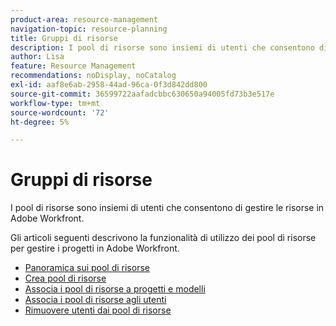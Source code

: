 ```yaml
---
product-area: resource-management
navigation-topic: resource-planning
title: Gruppi di risorse
description: I pool di risorse sono insiemi di utenti che consentono di gestire le risorse in Adobe Workfront.
author: Lisa
feature: Resource Management
recommendations: noDisplay, noCatalog
exl-id: aaf8e6ab-2958-44ad-96ca-0f3d842dd800
source-git-commit: 36599722aafadcbbc630650a94005fd73b3e517e
workflow-type: tm+mt
source-wordcount: '72'
ht-degree: 5%

---
```


# Gruppi di risorse

I pool di risorse sono insiemi di utenti che consentono di gestire le risorse in Adobe Workfront.

Gli articoli seguenti descrivono la funzionalità di utilizzo dei pool di risorse per gestire i progetti in Adobe Workfront.

* [Panoramica sui pool di risorse](../../../resource-mgmt/resource-planning/resource-pools/work-with-resource-pools.md)
* [Crea pool di risorse](../../../resource-mgmt/resource-planning/resource-pools/create-resource-pools.md)
* [Associa i pool di risorse a progetti e modelli](../../../resource-mgmt/resource-planning/resource-pools/associate-resource-pools-with-projects-and-templates.md)
* [Associa i pool di risorse agli utenti](../../../resource-mgmt/resource-planning/resource-pools/associate-resource-pools-with-users.md)
* [Rimuovere utenti dai pool di risorse](../../../resource-mgmt/resource-planning/resource-pools/remove-users-from-resource-pool.md)

 
